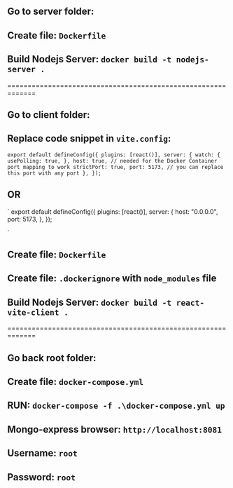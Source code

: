 ## Go to server folder:

## Create file: `Dockerfile`

## Build Nodejs Server: `docker build -t nodejs-server .`

=============================================================

## Go to client folder:

## Replace code snippet in `vite.config`:
`
export default defineConfig({
  plugins: [react()],
  server: {
    watch: {
      usePolling: true,
    },
    host: true, // needed for the Docker Container port mapping to work
    strictPort: true,
    port: 5173, // you can replace this port with any port
  },
});
`

## OR
`
export default defineConfig({
  plugins: [react()],
  server: {
    host: "0.0.0.0",
    port: 5173,
  },
});

`

## Create file: `Dockerfile`

## Create file: `.dockerignore` with `node_modules` file

## Build Nodejs Server: `docker build -t react-vite-client .`

=============================================================

## Go back root folder:

## Create file: `docker-compose.yml`

## RUN: `docker-compose -f .\docker-compose.yml up`

## Mongo-express browser: `http://localhost:8081`
## Username: `root`
## Password: `root`